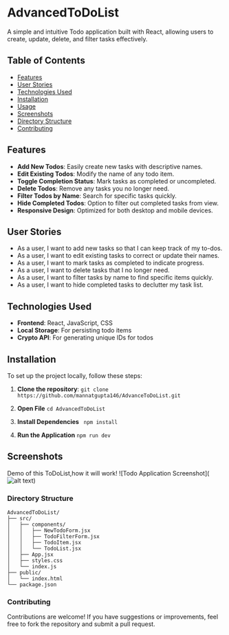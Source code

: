 # AdvancedToDoList

A simple and intuitive Todo application built with React, allowing users to create, update, delete, and filter tasks effectively.

## Table of Contents

- [Features](#features)
- [User Stories](#user-stories)
- [Technologies Used](#technologies-used)
- [Installation](#installation)
- [Usage](#usage)
- [Screenshots](#screenshots)
- [Directory Structure](#directory-structure)
- [Contributing](#contributing)

## Features

- **Add New Todos**: Easily create new tasks with descriptive names.
- **Edit Existing Todos**: Modify the name of any todo item.
- **Toggle Completion Status**: Mark tasks as completed or uncompleted.
- **Delete Todos**: Remove any tasks you no longer need.
- **Filter Todos by Name**: Search for specific tasks quickly.
- **Hide Completed Todos**: Option to filter out completed tasks from view.
- **Responsive Design**: Optimized for both desktop and mobile devices.

## User Stories

- As a user, I want to add new tasks so that I can keep track of my to-dos.
- As a user, I want to edit existing tasks to correct or update their names.
- As a user, I want to mark tasks as completed to indicate progress.
- As a user, I want to delete tasks that I no longer need.
- As a user, I want to filter tasks by name to find specific items quickly.
- As a user, I want to hide completed tasks to declutter my task list.

## Technologies Used

- **Frontend**: React, JavaScript, CSS
- **Local Storage**: For persisting todo items
- **Crypto API**: For generating unique IDs for todos

## Installation

To set up the project locally, follow these steps:

1. **Clone the repository**:
   ```git clone https://github.com/mannatgupta146/AdvanceToDoList.git```

2. **Open File**
   ```cd AdvancedToDoList```
4. **Install Dependencies**
``` npm install```
5. **Run the Application**
``` npm run dev ```

## Screenshots
Demo of this ToDoList,how it will work!
![Todo Application Screenshot](![alt text](image-1.png))


### Directory Structure
```
AdvancedToDoList/
├── src/
│   ├── components/
│   │   ├── NewTodoForm.jsx
│   │   ├── TodoFilterForm.jsx
│   │   ├── TodoItem.jsx
│   │   └── TodoList.jsx
│   ├── App.jsx
│   ├── styles.css
│   └── index.js
├── public/
│   └── index.html
└── package.json

```

### Contributing
Contributions are welcome! If you have suggestions or improvements, feel free to fork the repository and submit a pull request.



    
